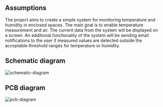 ## Assumptions
The project aims to create a simple system for monitoring temperature and humidity in enclosed spaces. 
The main goal is to enable temperature measurement and air. The current data from the system will be displayed on a screen.
An additional functionality of the system will be sending email notifications to the user if measured values are detected outside the acceptable threshold ranges for temperature or humidity.

## Schematic diagram
![schematic-diagram](https://github.com/kgagracz/ESP32-DHT11-web-server/assets/57999267/dbfccdfc-b7f3-4589-8609-2f25f902c201)

## PCB diagram
![pcb-diagram](https://github.com/kgagracz/ESP32-DHT11-web-server/assets/57999267/2d6b16a0-7301-4842-b2fb-ef9791933049)
